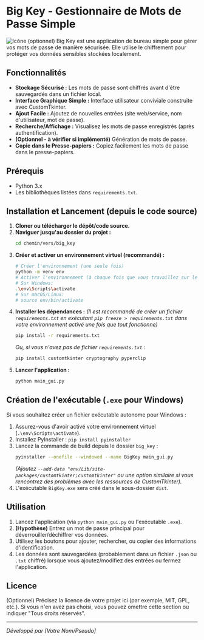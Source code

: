 # Big Key - Gestionnaire de Mots de Passe Simple

![Icône (optionnel)]() Big Key est une application de bureau simple pour gérer vos mots de passe de manière sécurisée. Elle utilise le chiffrement pour protéger vos données sensibles stockées localement.

## Fonctionnalités

* **Stockage Sécurisé :** Les mots de passe sont chiffrés avant d'être sauvegardés dans un fichier local.
* **Interface Graphique Simple :** Interface utilisateur conviviale construite avec CustomTkinter.
* **Ajout Facile :** Ajoutez de nouvelles entrées (site web/service, nom d'utilisateur, mot de passe).
* **Recherche/Affichage :** Visualisez les mots de passe enregistrés (après authentification).
* **(Optionnel - à vérifier si implémenté)** Génération de mots de passe.
* **Copie dans le Presse-papiers :** Copiez facilement les mots de passe dans le presse-papiers.

## Prérequis

* Python 3.x
* Les bibliothèques listées dans `requirements.txt`.

## Installation et Lancement (depuis le code source)

1.  **Cloner ou télécharger le dépôt/code source.**
2.  **Naviguer jusqu'au dossier du projet :**
    ```bash
    cd chemin/vers/big_key
    ```
3.  **Créer et activer un environnement virtuel (recommandé) :**
    ```bash
    # Créer l'environnement (une seule fois)
    python -m venv env 
    # Activer l'environnement (à chaque fois que vous travaillez sur le projet)
    # Sur Windows:
    .\env\Scripts\activate
    # Sur macOS/Linux:
    # source env/bin/activate 
    ```
4.  **Installer les dépendances :**
    *(Il est recommandé de créer un fichier `requirements.txt` en exécutant `pip freeze > requirements.txt` dans votre environnement activé une fois que tout fonctionne)*
    ```bash
    pip install -r requirements.txt 
    ```
    *Ou, si vous n'avez pas de fichier `requirements.txt` :*
    ```bash
    pip install customtkinter cryptography pyperclip
    ```
5.  **Lancer l'application :**
    ```bash
    python main_gui.py
    ```

## Création de l'exécutable (`.exe` pour Windows)

Si vous souhaitez créer un fichier exécutable autonome pour Windows :

1.  Assurez-vous d'avoir activé votre environnement virtuel (`.\env\Scripts\activate`).
2.  Installez PyInstaller : `pip install pyinstaller`
3.  Lancez la commande de build depuis le dossier `big_key` :
    ```bash
    pyinstaller --onefile --windowed --name BigKey main_gui.py
    ```
    *(Ajoutez `--add-data "env/Lib/site-packages/customtkinter;customtkinter"` ou une option similaire si vous rencontrez des problèmes avec les ressources de CustomTkinter).*
4.  L'exécutable `BigKey.exe` sera créé dans le sous-dossier `dist`.

## Utilisation

1.  Lancez l'application (via `python main_gui.py` ou l'exécutable `.exe`).
2.  **(Hypothèse)** Entrez un mot de passe principal pour déverrouiller/déchiffrer vos données.
3.  Utilisez les boutons pour ajouter, rechercher, ou copier des informations d'identification.
4.  Les données sont sauvegardées (probablement dans un fichier `.json` ou `.txt` chiffré) lorsque vous ajoutez/modifiez des entrées ou fermez l'application.

## Licence

(Optionnel) Précisez la licence de votre projet ici (par exemple, MIT, GPL, etc.). Si vous n'en avez pas choisi, vous pouvez omettre cette section ou indiquer "Tous droits réservés".

---

*Développé par [Votre Nom/Pseudo]*